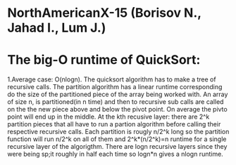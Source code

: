 # NorthAmericanX-15 (Borisov N., Jahad I., Lum J.)
# The big-O runtime of QuickSort:
1.Average case: O(nlogn). The quicksort algorithm has to make a tree of recursive calls. The partition algorithm has a linear 
runtime corresponding do the size of the partitioned piece of the array being worked with. An array of size n, is partitioned(in n time)
and then to recursive sub calls are called on the the new piece above and below the pivot point. On average the pivto point will
end up in the middle. At the kth recusive layer: there are 2^k partition pieces that all have to run a partion algorithm before calling 
their respective recursive calls. Each partition is rougly n/2^k long so the partition function will run n/2^k on all of them and 
2^k*(n/2^k)=n runtime for a single recursive layer of the algorigthm. There are logn recursive layers since they were being sp;it roughly in half each time
so logn*n gives a nlogn runtime.
